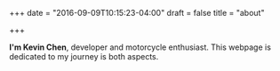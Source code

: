 +++
date = "2016-09-09T10:15:23-04:00"
draft = false
title = "about"

+++

**I'm Kevin Chen**, developer and motorcycle enthusiast. This webpage is dedicated to my journey is both aspects.
